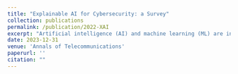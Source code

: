 ```yaml
---
title: "Explainable AI for Cybersecurity: a Survey"
collection: publications
permalink: /publication/2022-XAI
excerpt: "Artificial intelligence (AI) and machine learning (ML) are increasingly becoming essential in the development of cybersecurity solutions, with deep learning (DL) algorithms being extensively applied in recent years, e.g., for detecting Android malware or vulnerable source code. However, sharing the same fundamental limitation with other DL application domains, such as computer vision and natural language processing, AI-based cybersecurity solutions lack the capability of justifying the results (ranging from detection and prediction to reasoning and decision-making) and making them human-understandable. As a result, explainable AI (XAI) has emerged as a paramount topic addressing the related challenges of making AI models explainable or interpretable to human users. It is particularly relevant in the cybersecurity domain, in that XAI may allow security operators, who are overwhelmed with tens of thousands of security alerts per day (most of which are false positives) per day, to better assess the potential threats and reduce alert fatigue. With such a strong motivation, we conduct an extensive literature review on the intersection between XAI and cybersecurity. Particularly, we investigate the academic literature from two perspectives: the applications of XAI to cybersecurity (e.g., intrusion detection, malware classification, etc.) and the application of cybersecurity to XAI (e.g., attacks on XAI pipelines, potential countermeasures, etc.). We characterize the security of XAI with several security properties that have been discussed in the literature. We also formulate open questions that are either left out or not properly addressed in the literature and provide tentative answers."
date: 2023-12-31
venue: 'Annals of Telecommunications'
paperurl: ''
citation: ""
---
```

